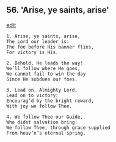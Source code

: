 
## 56.  'Arise, ye saints, arise'
[edit](https://docs.google.com/document/d/18X0O30wHvJ0_QKJlakzZ99TMAy7zM3Lf/edit?mode=html)



    1. Arise, ye saints, arise,
    The Lord our leader is:
    The foe before His banner flies, 
    For victory is His.

    2. Behold, He leads the way!
    We’ll follow where He goes, 
    We cannot fail to win the day 
    Since He subdues our foes.

    3. Lead on, Almighty Lord,
    Lead on to victory:
    Encourag’d by the bright reward, 
    With joy we follow Thee.

    4. We follow Thee our Guide,
    Who didst salvation bring:
    We follow Thee, through grace supplied 
    From heav’n’s eternal spring.

